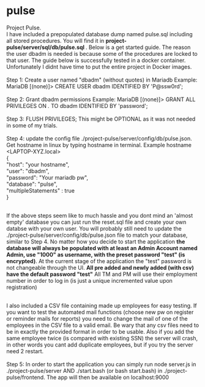 # pulse
Project Pulse.<br>
I have included a prepopulated database dump named pulse.sql including all stored procedures. You will find it in <b>project-pulse/server/sql/db/pulse.sql </b>. Below is a get started guide. 
The reason the user dbadm is needed is because some of the procedures are locked to that user. The guide below is successfully tested in a docker container. Unfortunately 
I didnt have time to put the entire project in Docker images. 
<br><br>
Step 1: Create a user named "dbadm" (without quotes) in Mariadb Example: MariaDB [(none)]> CREATE USER dbadm IDENTIFIED BY 'P@ssw0rd'; <br><br>
Step 2: Grant dbadm permissions Example: MariaDB [(none)]> GRANT ALL PRIVILEGES ON *.* TO dbadm IDENTIFIED BY 'password';<br><br>
Step 3: FLUSH PRIVILEGES; This might be OPTIONAL as it was not needed in some of my trials.<br><br>
Step 4: update the config file ./project-pulse/server/config/db/pulse.json. Get hostname in linux by typing hostname in terminal. Example hostname <LAPTOP-XYZ.local><br>
{<br>
    "host":     "your hostname", <br>
    "user":     "dbadm",<br>
    "password": "Your mariadb pw",<br>
    "database": "pulse",<br>
    "multipleStatements" : true<br>
} <br><br>

If the above steps seem like to much hassle and you dont mind an 'almost empty' database you can just run the reset.sql file and create your own databse with your own user. 
You will probably still need to update the ./project-pulse/server/config/db/pulse.json file to match your database, similar to Step 4. No matter how you 
decide to start the application <b>the database will always be populated with at least an Admin Account named Admin, use "1000" as username, with the preset password "test" (is encrypted)</b>. At the current stage of the 
application the "test" password is not changeable through the UI. <b>All pre added and newly added (with csv) have the default password "test"</b>
All TM and PM will use their employment number in order to log in (is just a unique incremented value upon registration)<br><br>

I also included a CSV file containing made up employees for easy testing. If you want to test the automated mail functions (choose new pw on register or reminder mails for reports) you need to change 
the mail of one of the employees in the CSV file to a valid email. Be wary that any csv files need to be in exactly the provided format in order to be usable. Also if you add the same employee twice (is 
compared with existing SSN) the server will crash, in other words you cant add duplicate employees, but if you try the server need 2 restart.
<br><br>
Step 5: In order to start the application you can simply run node server.js in ./project-pulse/server AND ./start.bash (or bash start.bash) in ./project-pulse/frontend. The app will then be available on localhost:9000
